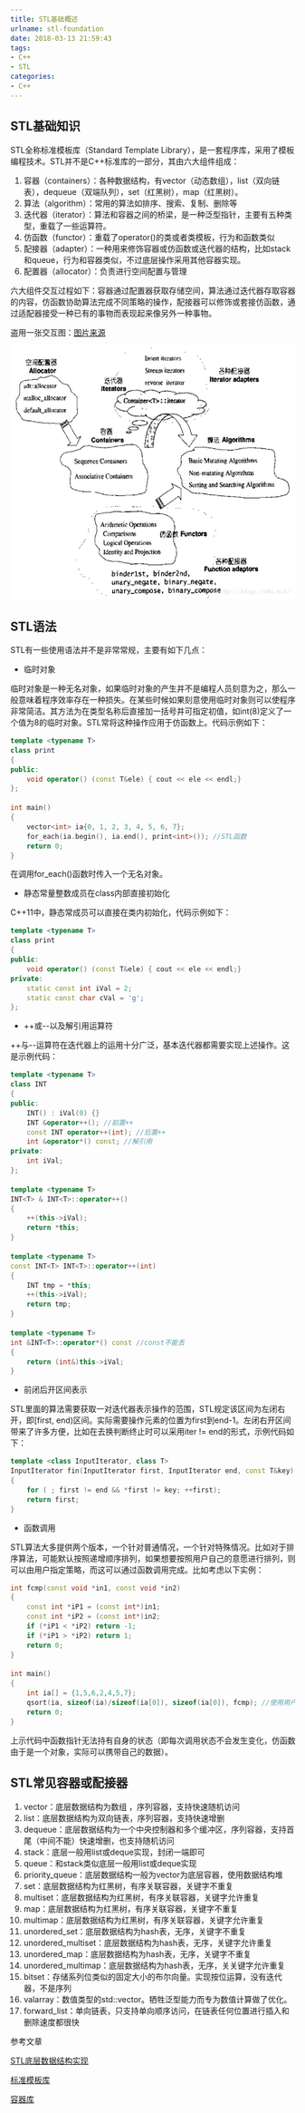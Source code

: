 ```yaml
---
title: STL基础概述
urlname: stl-foundation
date: 2018-03-13 21:59:43
tags:
- C++
- STL
categories:
- C++
---
```


## STL基础知识

STL全称标准模板库（Standard Template Library），是一套程序库，采用了模板编程技术。STL并不是C++标准库的一部分，其由六大组件组成：

1. 容器（containers）：各种数据结构，有vector（动态数组），list（双向链表），dequeue（双端队列），set（红黑树），map（红黑树）。
2. 算法（algorithm）：常用的算法如排序、搜索、复制、删除等
3. 迭代器（iterator）：算法和容器之间的桥梁，是一种泛型指针，主要有五种类型，重载了一些运算符。
4. 仿函数（functor）：重载了operator()的类或者类模板，行为和函数类似
5. 配接器（adapter）：一种用来修饰容器或仿函数或迭代器的结构，比如stack和queue，行为和容器类似，不过底层操作采用其他容器实现。
6. 配置器（allocator）：负责进行空间配置与管理

六大组件交互过程如下：容器通过配置器获取存储空间，算法通过迭代器存取容器的内容，仿函数协助算法完成不同策略的操作，配接器可以修饰或套接仿函数，通过适配器接受一种已有的事物而表现起来像另外一种事物。

盗用一张交互图：[图片来源](http://blog.csdn.net/u010275850/article/details/51935404)

![六大组件交互图](/images/stl-components.jpg)


## STL语法

STL有一些使用语法并不是非常常规，主要有如下几点：

- 临时对象

临时对象是一种无名对象，如果临时对象的产生并不是编程人员刻意为之，那么一般意味着程序效率存在一种损失。在某些时候如果刻意使用临时对象则可以使程序非常简洁。其方法为在类型名称后直接加一括号并可指定初值，如int(8)定义了一个值为8的临时对象。STL常将这种操作应用于仿函数上。代码示例如下：

```cpp
template <typename T>
class print
{
public:
	void operator() (const T&ele) { cout << ele << endl;}
};

int main()
{
	vector<int> ia{0, 1, 2, 3, 4, 5, 6, 7};
	for_each(ia.begin(), ia.end(), print<int>()); //STL函数
	return 0;
}
```

在调用for_each()函数时传入一个无名对象。

- 静态常量整数成员在class内部直接初始化

C++11中，静态常成员可以直接在类内初始化，代码示例如下：

```cpp
template <typename T>
class print
{
public:
	void operator() (const T&ele) { cout << ele << endl;}
private:
	static const int iVal = 2;
	static const char cVal = 'g';
};
```

- ++或\-\-以及解引用运算符

++与\-\-运算符在迭代器上的运用十分广泛，基本迭代器都需要实现上述操作。这是示例代码：

```cpp
template <typename T>
class INT
{
public:
	INT() : iVal(0) {}
	INT &operator++(); //前置++
	const INT operator++(int); //后置++
	int &operator*() const; //解引用
private:
	int iVal;
};

template <typename T>
INT<T> & INT<T>::operator++()
{
	++(this->iVal);
	return *this;
}

template <typename T>
const INT<T> INT<T>::operator++(int)
{
	INT tmp = *this;
	++(this->iVal);
	return tmp;
}

template <typename T>
int &INT<T>::operator*() const //const不能丢
{
	return (int&)this->iVal;
}
```

- 前闭后开区间表示

STL里面的算法需要获取一对迭代器表示操作的范围，STL规定该区间为左闭右开，即[first, end)区间。实际需要操作元素的位置为first到end-1。左闭右开区间带来了许多方便，比如在去换判断终止时可以采用iter != end的形式，示例代码如下：

```cpp
template <class InputIterator, class T>
InputIterator fin(InputIterator first, InputIterator end, const T&key)
{
	for ( ; first != end && *first != key; ++first);
	return first;
}
```

- 函数调用

STL算法大多提供两个版本，一个针对普通情况，一个针对特殊情况。比如对于排序算法，可能默认按照递增顺序排列，如果想要按照用户自己的意愿进行排列，则可以由用户指定策略，而这可以通过函数调用完成。比如考虑以下实例：

```cpp
int fcmp(const void *in1, const void *in2)
{
	const int *iP1 = (const int*)in1;
	const int *iP2 = (const int*)in2;
	if (*iP1 < *iP2) return -1;
	if (*iP1 > *iP2) return 1;
	return 0;
}

int main()
{
	int ia[] = {1,5,6,2,4,5,7};
	qsort(ia, sizeof(ia)/sizeof(ia[0]), sizeof(ia[0]), fcmp); //使用用户定义的排序策略
	return 0;
}
```
上示代码中函数指针无法持有自身的状态（即每次调用状态不会发生变化，仿函数由于是一个对象，实际可以携带自己的数据）。

## STL常见容器或配接器

1. vector：底层数据结构为数组 ，序列容器，支持快速随机访问
2. list：底层数据结构为双向链表，序列容器，支持快速增删
3. dequeue：底层数据结构为一个中央控制器和多个缓冲区，序列容器，支持首尾（中间不能）快速增删，也支持随机访问
4. stack：底层一般用list或deque实现，封闭一端即可
5. queue：和stack类似底层一般用list或deque实现
6. priority_queue：底层数据结构一般为vector为底层容器，使用数据结构堆
7. set：底层数据结构为红黑树，有序关联容器，关键字不重复
8. multiset：底层数据结构为红黑树，有序关联容器，关键字允许重复
9. map：底层数据结构为红黑树，有序关联容器，关键字不重复
10. multimap：底层数据结构为红黑树，有序关联容器，关键字允许重复
11. unordered_set：底层数据结构为hash表，无序，关键字不重复
12. unordered_multiset：底层数据结构为hash表，无序，关键字允许重复
13. unordered_map：底层数据结构为hash表，无序，关键字不重复
14. unordered_multimap：底层数据结构为hash表，无序，关关键字允许重复
15. bitset：存储系列位类似的固定大小的布尔向量。实现按位运算，没有迭代器，不是序列
16. valarray：数值类型的std::vector。牺牲泛型能力而专为数值计算做了优化。
17. forward_list：单向链表，只支持单向顺序访问，在链表任何位置进行插入和删除速度都很快


参考文章

[STL底层数据结构实现](http://www.cnblogs.com/hustlijian/p/3611424.html)

[标准模板库](https://zh.wikipedia.org/wiki/标准模板库)

[容器库](http://zh.cppreference.com/w/cpp/container)
